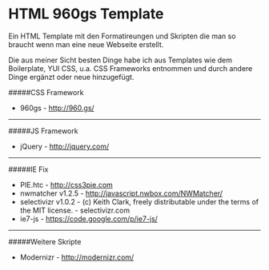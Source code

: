 HTML 960gs Template
===================

Ein HTML Template mit den Formatireungen und Skripten die man so braucht wenn man eine neue Webseite 
erstellt. 

Die aus meiner Sicht besten Dinge habe ich aus Templates wie dem Boilerplate, YUI CSS, u.a. CSS Frameworks entnommen 
und durch andere Dinge ergänzt oder neue hinzugefügt. 
 
#####CSS Framework
- 960gs - http://960.gs/

----------------------

#####JS Framework
- jQuery - http://jquery.com/

----------------------

#####IE Fix
- PIE.htc - http://css3pie.com
- nwmatcher v1.2.5 - http://javascript.nwbox.com/NWMatcher/
- selectivizr v1.0.2 - (c) Keith Clark, freely distributable under the terms of the MIT license. - selectivizr.com
- ie7-js - https://code.google.com/p/ie7-js/

----------------------

#####Weitere Skripte 
- Modernizr - http://modernizr.com/